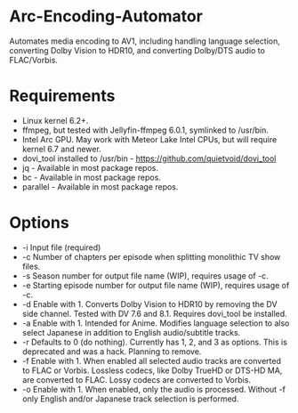 # Arc-Encoding-Automator
Automates media encoding to AV1, including handling language selection, converting Dolby Vision to HDR10, and converting Dolby/DTS audio to FLAC/Vorbis.

# Requirements
- Linux kernel 6.2+.
- ffmpeg, but tested with Jellyfin-ffmpeg 6.0.1, symlinked to /usr/bin.
- Intel Arc GPU.  May work with Meteor Lake Intel CPUs, but will require kernel 6.7 and newer.
- dovi_tool installed to /usr/bin - https://github.com/quietvoid/dovi_tool
- jq - Available in most package repos.
- bc - Available in most package repos.
- parallel - Available in most package repos.

# Options
- -i Input file (required)
- -c Number of chapters per episode when splitting monolithic TV show files.
- -s Season number for output file name (WIP), requires usage of -c.
- -e Starting episode number for output file name (WIP), requires usage of -c.
- -d Enable with 1.  Converts Dolby Vision to HDR10 by removing the DV side channel.  Tested with DV 7.6 and 8.1.  Requires dovi_tool be installed.
- -a Enable with 1.  Intended for Anime.  Modifies language selection to also select Japanese in addition to English audio/subtitle tracks.
- -r Defaults to 0 (do nothing).  Currently has 1, 2, and 3 as options.  This is deprecated and was a hack.  Planning to remove.
- -f Enable with 1.  When enabled all selected audio tracks are converted to FLAC or Vorbis.  Lossless codecs, like Dolby TrueHD or DTS-HD MA, are converted to FLAC.  Lossy codecs are converted to Vorbis.
- -o Enable with 1.  When enabled, only the audio is processed.  Without -f only English and/or Japanese track selection is performed.
